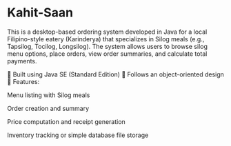 # Kahit-Saan

This is a desktop-based ordering system developed in Java for a local Filipino-style eatery (Karinderya) that specializes in Silog meals (e.g., Tapsilog, Tocilog, Longsilog). The system allows users to browse silog menu options, place orders, view order summaries, and calculate total payments.

🔹 Built using Java SE (Standard Edition)
🔹 Follows an object-oriented design
🔹 Features:

Menu listing with Silog meals

Order creation and summary

Price computation and receipt generation

Inventory tracking or simple database file storage
